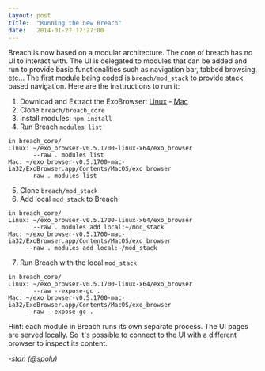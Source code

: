 ```yaml
---
layout: post
title:  "Running the new Breach"
date:   2014-01-27 12:27:00
---
```


Breach is now based on a modular architecture. The core of breach has no UI to
interact with. The UI is delegated to modules that can be added and run to
provide basic functionalities such as navigation bar, tabbed browsing, etc... 
The first module being coded is `breach/mod_stack` to provide stack based 
navigation. Here are the insttructions to run it:

1. Download and Extract the ExoBrowser:
[Linux](https://s3-eu-west-1.amazonaws.com/exobrowser/v0.5.1700/exo_browser-v0.5.1700-linux-x64.tar.gz) -
[Mac](https://s3-eu-west-1.amazonaws.com/exobrowser/v0.5.1700/exo_browser-v0.5.1700-osx-ia32.zip)
2. Clone `breach/breach_core`
3. Install modules: `npm install`
4. Run Breach `modules list`

```
in breach_core/
Linux: ~/exo_browser-v0.5.1700-linux-x64/exo_browser 
       --raw . modules list
Mac: ~/exo_browser-v0.5.1700-mac-ia32/ExoBrowser.app/Contents/MacOS/exo_browser 
     --raw . modules list
```

5. Clone `breach/mod_stack`
6. Add local `mod_stack` to Breach

```
in breach_core/
Linux: ~/exo_browser-v0.5.1700-linux-x64/exo_browser 
       --raw . modules add local:~/mod_stack
Mac: ~/exo_browser-v0.5.1700-mac-ia32/ExoBrowser.app/Contents/MacOS/exo_browser 
     --raw . modules add local:~/mod_stack
```

7. Run Breach with the local `mod_stack`

```
in breach_core/
Linux: ~/exo_browser-v0.5.1700-linux-x64/exo_browser 
       --raw --expose-gc .
Mac: ~/exo_browser-v0.5.1700-mac-ia32/ExoBrowser.app/Contents/MacOS/exo_browser 
     --raw --expose-gc .
```

Hint: each module in Breach runs its own separate process. The UI pages are served
locally. So it's possible to connect to the UI with a different browser to
inspect its content.

*-stan ([@spolu](https://twitter.com/spolu))*
